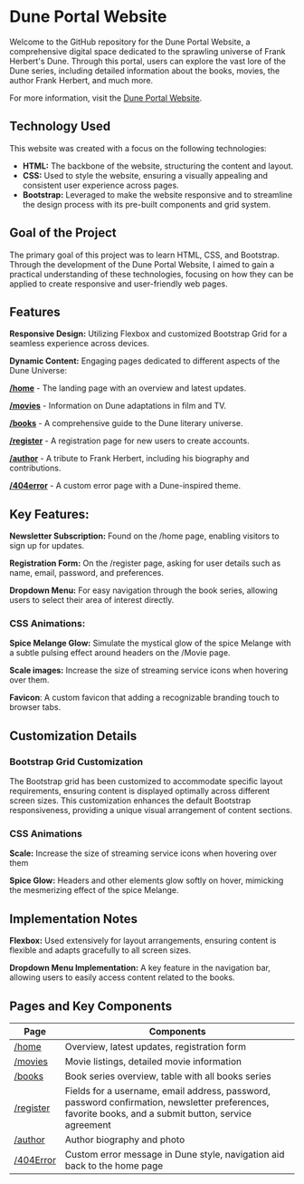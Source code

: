 # Dune Portal Website

Welcome to the GitHub repository for the Dune Portal Website, a comprehensive digital space dedicated to the sprawling universe of Frank Herbert's Dune. Through this portal, users can explore the vast lore of the Dune series, including detailed information about the books, movies, the author Frank Herbert, and much more.

For more information, visit the [Dune Portal Website](https://duneportalweb.x10.mx/home.html).

## Technology Used

This website was created with a focus on the following technologies:

- **HTML:** The backbone of the website, structuring the content and layout.
- **CSS:** Used to style the website, ensuring a visually appealing and consistent user experience across pages.
- **Bootstrap:** Leveraged to make the website responsive and to streamline the design process with its pre-built components and grid system.

## Goal of the Project

The primary goal of this project was to learn HTML, CSS, and Bootstrap. Through the development of the Dune Portal Website, I aimed to gain a practical understanding of these technologies, focusing on how they can be applied to create responsive and user-friendly web pages.


## Features

**Responsive Design:** Utilizing Flexbox and customized Bootstrap Grid for a seamless experience across devices.

**Dynamic Content:** Engaging pages dedicated to different aspects of the Dune Universe: 

[**/home**](https://duneportalweb.x10.mx/home.html) - The landing page with an overview and latest updates.

[**/movies**](https://duneportalweb.x10.mx/pages/Movie.html) - Information on Dune adaptations in film and TV.

[**/books**](https://duneportalweb.x10.mx/pages/Books.html) - A comprehensive guide to the Dune literary universe.

[**/register**](https://duneportalweb.x10.mx/pages/Register.html) - A registration page for new users to create accounts.

[**/author**](https://duneportalweb.x10.mx/pages/Author.html) - A tribute to Frank Herbert, including his biography and 
contributions.

[**/404error**](https://duneportalweb.x10.mx/pages/404.html) - A custom error page with a Dune-inspired theme.


## Key Features: ##

**Newsletter Subscription:** Found on the /home page, enabling visitors to sign up for updates.

**Registration Form:** On the /register page, asking for user details such as name, email, password, and preferences.

**Dropdown Menu:** For easy navigation through the book series, allowing users to select their area of interest directly.

### CSS Animations: ###

**Spice Melange Glow:** Simulate the mystical glow of the spice Melange with a subtle pulsing effect around headers on the /Movie page. 

**Scale images:** Increase the size of streaming service icons when hovering over them.

**Favicon**: A custom favicon that adding a recognizable branding touch to browser tabs.


## Customization Details
### Bootstrap Grid Customization
The Bootstrap grid has been customized to accommodate specific layout requirements, ensuring content is displayed optimally across different screen sizes. This customization enhances the default Bootstrap responsiveness, providing a unique visual arrangement of content sections.

### CSS Animations
**Scale:** Increase the size of streaming service icons when hovering over them

**Spice Glow:** Headers and other elements glow softly on hover, mimicking the mesmerizing effect of the spice Melange.

## Implementation Notes

**Flexbox:** Used extensively for layout arrangements, ensuring content is flexible and adapts gracefully to all screen sizes.

**Dropdown Menu Implementation:** A key feature in the navigation bar, allowing users to easily access content related to the books.

## Pages and Key Components

| Page | Components|
|----------|----------|
| [/home](https://duneportalweb.x10.mx/index.html)| Overview, latest updates, registration form |
| [/movies](https://duneportalweb.x10.mx/pages/Movie.html) | Movie listings, detailed movie information | 
| [/books](https://duneportalweb.x10.mx/pages/Books.html)| 	Book series overview, table with all books series| 
| [/register](https://duneportalweb.x10.mx/pages/Register.html) | 	Fields for a username, email address, password, password confirmation, newsletter preferences, favorite books, and a submit button, service agreement | 
| [/author](https://duneportalweb.x10.mx/pages/Author.html) |	Author biography and photo|
| [/404Error](https://duneportalweb.x10.mx/pages/404.html)	| Custom error message in Dune style, navigation aid back to the home page |
